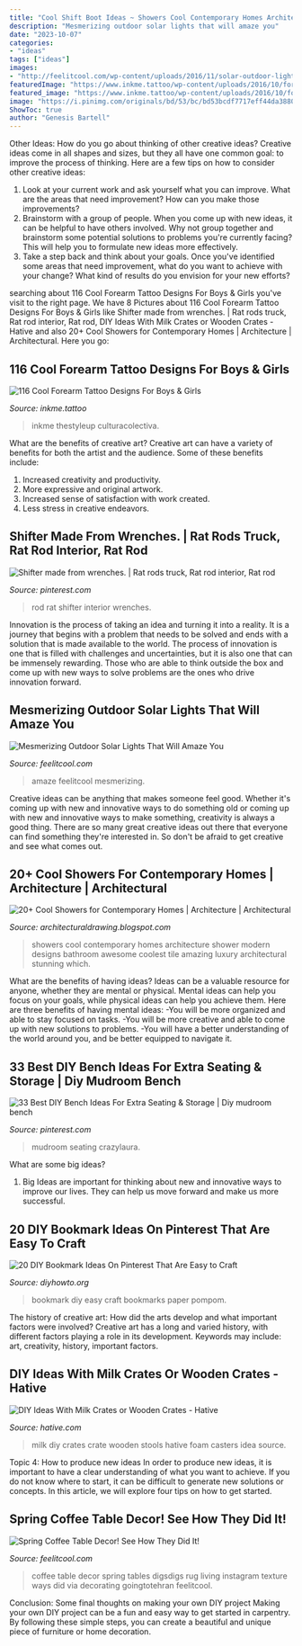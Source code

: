 ```yaml
---
title: "Cool Shift Boot Ideas ~ Showers Cool Contemporary Homes Architecture Shower Modern Designs Bathroom Awesome Coolest Tile Amazing Luxury Architectural Stunning Which"
description: "Mesmerizing outdoor solar lights that will amaze you"
date: "2023-10-07"
categories:
- "ideas"
tags: ["ideas"]
images:
- "http://feelitcool.com/wp-content/uploads/2016/11/solar-outdoor-lighting-ideas.jpg"
featuredImage: "https://www.inkme.tattoo/wp-content/uploads/2016/10/forearm-tattoo-design-74.jpg"
featured_image: "https://www.inkme.tattoo/wp-content/uploads/2016/10/forearm-tattoo-design-74.jpg"
image: "https://i.pinimg.com/originals/bd/53/bc/bd53bcdf7717eff44da388066f1f6ccd.jpg"
ShowToc: true
author: "Genesis Bartell"
---
```



Other Ideas: How do you go about thinking of other creative ideas?
Creative ideas come in all shapes and sizes, but they all have one common goal: to improve the process of thinking. Here are a few tips on how to consider other creative ideas:
1. Look at your current work and ask yourself what you can improve. What are the areas that need improvement? How can you make those improvements?
2. Brainstorm with a group of people. When you come up with new ideas, it can be helpful to have others involved. Why not group together and brainstorm some potential solutions to problems you're currently facing? This will help you to formulate new ideas more effectively.
3. Take a step back and think about your goals. Once you've identified some areas that need improvement, what do you want to achieve with your change? What kind of results do you envision for your new efforts?

	

		
searching about 116 Cool Forearm Tattoo Designs For Boys &amp; Girls you've visit to the right page. We have 8 Pictures about 116 Cool Forearm Tattoo Designs For Boys &amp; Girls like Shifter made from wrenches. | Rat rods truck, Rat rod interior, Rat rod, DIY Ideas With Milk Crates or Wooden Crates - Hative and also 20+ Cool Showers for Contemporary Homes | Architecture | Architectural. Here you go:
		
    
## 116 Cool Forearm Tattoo Designs For Boys &amp; Girls

<img loading=lazy src="https://www.inkme.tattoo/wp-content/uploads/2016/10/forearm-tattoo-design-74.jpg" onerror="this.onerror=null;this.src='https://tse1.mm.bing.net/th?id=OIP.E7sjjy2YCvjY-KnFop4n-QHaJ4&amp;pid=15.1';" alt="116 Cool Forearm Tattoo Designs For Boys &amp; Girls">

_Source: inkme.tattoo_

>inkme thestyleup culturacolectiva. 

	

What are the benefits of creative art?
Creative art can have a variety of benefits for both the artist and the audience. Some of these benefits include: 
1. Increased creativity and productivity.
2. More expressive and original artwork.
3. Increased sense of satisfaction with work created. 
4. Less stress in creative endeavors.

    
## Shifter Made From Wrenches. | Rat Rods Truck, Rat Rod Interior, Rat Rod

<img loading=lazy src="https://i.pinimg.com/736x/c3/cf/f0/c3cff016c95cc4876c26af64959a0414--rat-rod-dodge.jpg" onerror="this.onerror=null;this.src='https://tse2.mm.bing.net/th?id=OIP.3wBrIQiGzgVa7dlTDw8d6AHaJ3&amp;pid=15.1';" alt="Shifter made from wrenches. | Rat rods truck, Rat rod interior, Rat rod">

_Source: pinterest.com_

>rod rat shifter interior wrenches. 

	

Innovation is the process of taking an idea and turning it into a reality. It is a journey that begins with a problem that needs to be solved and ends with a solution that is made available to the world. The process of innovation is one that is filled with challenges and uncertainties, but it is also one that can be immensely rewarding. Those who are able to think outside the box and come up with new ways to solve problems are the ones who drive innovation forward.

    
## Mesmerizing Outdoor Solar Lights That Will Amaze You

<img loading=lazy src="http://feelitcool.com/wp-content/uploads/2016/11/solar-outdoor-lighting-ideas.jpg" onerror="this.onerror=null;this.src='https://tse2.mm.bing.net/th?id=OIP.OPOO3WAcc2g0XastZ1PezAHaD3&amp;pid=15.1';" alt="Mesmerizing Outdoor Solar Lights That Will Amaze You">

_Source: feelitcool.com_

>amaze feelitcool mesmerizing. 

	

Creative ideas can be anything that makes someone feel good. Whether it's coming up with new and innovative ways to do something old or coming up with new and innovative ways to make something, creativity is always a good thing. There are so many great creative ideas out there that everyone can find something they're interested in. So don't be afraid to get creative and see what comes out.

    
## 20+ Cool Showers For Contemporary Homes | Architecture | Architectural

<img loading=lazy src="http://4.bp.blogspot.com/-Xq0b_Hu48JY/Umlk7ooNjBI/AAAAAAAAbo4/xwb0scFVPl0/s1600/20_Cool_Showers_for_Contemporary+Homes_on_world_of_architecture_05.jpg" onerror="this.onerror=null;this.src='https://tse1.mm.bing.net/th?id=OIP.remd_FejooIV_Tbqyi8kSQAAAA&amp;pid=15.1';" alt="20+ Cool Showers for Contemporary Homes | Architecture | Architectural">

_Source: architecturaldrawing.blogspot.com_

>showers cool contemporary homes architecture shower modern designs bathroom awesome coolest tile amazing luxury architectural stunning which. 

	

What are the benefits of having ideas?
Ideas can be a valuable resource for anyone, whether they are mental or physical. Mental ideas can help you focus on your goals, while physical ideas can help you achieve them. Here are three benefits of having mental ideas: 
-You will be more organized and able to stay focused on tasks. 
-You will be more creative and able to come up with new solutions to problems. 
-You will have a better understanding of the world around you, and be better equipped to navigate it.

    
## 33 Best DIY Bench Ideas For Extra Seating &amp; Storage | Diy Mudroom Bench

<img loading=lazy src="https://i.pinimg.com/originals/bd/53/bc/bd53bcdf7717eff44da388066f1f6ccd.jpg" onerror="this.onerror=null;this.src='https://tse1.mm.bing.net/th?id=OIP.gFnDBbw3y9qcvz3bgRvnEwHaLH&amp;pid=15.1';" alt="33 Best DIY Bench Ideas For Extra Seating &amp; Storage | Diy mudroom bench">

_Source: pinterest.com_

>mudroom seating crazylaura. 

	

What are some big ideas?
1. Big Ideas are important for thinking about new and innovative ways to improve our lives. They can help us move forward and make us more successful.

    
## 20 DIY Bookmark Ideas On Pinterest That Are Easy To Craft

<img loading=lazy src="http://www.diyhowto.org/wp-content/uploads/2016/01/DIYHowto-20-DIY-Bookmark-Ideas-On-Pinterest-That-Are-Easy-to-Craft13-600x988.jpg" onerror="this.onerror=null;this.src='https://tse1.mm.bing.net/th?id=OIP.X2W-RpHuxuvirgIPTjk9RgHaMM&amp;pid=15.1';" alt="20 DIY Bookmark Ideas On Pinterest That Are Easy to Craft">

_Source: diyhowto.org_

>bookmark diy easy craft bookmarks paper pompom. 

	

The history of creative art: How did the arts develop and what important factors were involved?
Creative art has a long and varied history, with different factors playing a role in its development. Keywords may include: art, creativity, history, important factors.

    
## DIY Ideas With Milk Crates Or Wooden Crates - Hative

<img loading=lazy src="https://hative.com/wp-content/uploads/2015/02/milk-crate-ideas/10-milk-crate-ideas.jpg" onerror="this.onerror=null;this.src='https://tse1.mm.bing.net/th?id=OIP.mY6N4yWcs56p7q-W3LRzWwHaJ7&amp;pid=15.1';" alt="DIY Ideas With Milk Crates or Wooden Crates - Hative">

_Source: hative.com_

>milk diy crates crate wooden stools hative foam casters idea source. 

	

Topic 4: How to produce new ideas
In order to produce new ideas, it is important to have a clear understanding of what you want to achieve. If you do not know where to start, it can be difficult to generate new solutions or concepts. In this article, we will explore four tips on how to get started.

    
## Spring Coffee Table Decor! See How They Did It!

<img loading=lazy src="https://feelitcool.com/wp-content/uploads/2017/04/spring-coffee-table-decorations11.jpg" onerror="this.onerror=null;this.src='https://tse3.mm.bing.net/th?id=OIP.tYPl7iv1_LtQdJjLyIGRggHaJO&amp;pid=15.1';" alt="Spring Coffee Table Decor! See How They Did It!">

_Source: feelitcool.com_

>coffee table decor spring tables digsdigs rug living instagram texture ways did via decorating goingtotehran feelitcool. 

	

Conclusion: Some final thoughts on making your own DIY project
Making your own DIY project can be a fun and easy way to get started in carpentry. By following these simple steps, you can create a beautiful and unique piece of furniture or home decoration.

